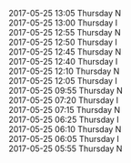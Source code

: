 2017-05-25 13:05 Thursday  N  
2017-05-25 13:00 Thursday  I  
2017-05-25 12:55 Thursday  N  
2017-05-25 12:50 Thursday  I  
2017-05-25 12:45 Thursday  N  
2017-05-25 12:40 Thursday  I  
2017-05-25 12:10 Thursday  N  
2017-05-25 12:05 Thursday  I  
2017-05-25 09:55 Thursday  N  
2017-05-25 07:20 Thursday  I  
2017-05-25 07:15 Thursday  N  
2017-05-25 06:25 Thursday  I  
2017-05-25 06:10 Thursday  N  
2017-05-25 06:05 Thursday  I  
2017-05-25 05:55 Thursday  N  
